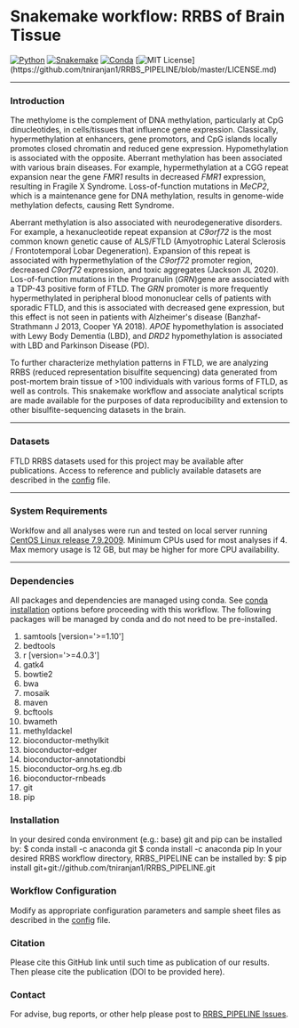 # Snakemake workflow: RRBS of Brain Tissue

[![Python](https://img.shields.io/badge/python-=3.8.10-brightgreen.svg)](https://docs.python.org/3.8/)
[![Snakemake](https://img.shields.io/badge/snakemake-=6.5.3-blueviolet.svg)](https://snakemake.github.io)
[![Conda](https://img.shields.io/badge/conda-=4.10.3-blue.svg)](https://docs.conda.io/en/latest/)
[![MIT License](https://img.shields.io/apm/l/atomic-design-ui.svg?)](https://github.com/tniranjan1/RRBS_PIPELINE/blob/master/LICENSE.md)

---
### Introduction
The methylome is the complement of DNA methylation, particularly at CpG dinucleotides, in cells/tissues that influence gene expression. Classically, hypermethylation at enhancers, gene promotors, and CpG islands locally promotes closed chromatin and reduced gene expression. Hypomethylation is associated with the opposite. Aberrant methylation has been associated with various brain diseases. For example, hypermethylation at a CGG repeat expansion near the gene *FMR1* results in decreased *FMR1* expression, resulting in Fragile X Syndrome. Loss-of-function mutations in *MeCP2*, which is a maintenance gene for DNA methylation, results in genome-wide methylation defects, causing Rett Syndrome.

Aberrant methylation is also associated with neurodegenerative disorders. For example, a hexanucleotide repeat expansion at *C9orf72* is the most common known genetic cause of ALS/FTLD (Amyotrophic Lateral Sclerosis / Frontotemporal Lobar Degeneration). Expansion of this repeat is associated with hypermethylation of the *C9orf72* promoter region, decreased *C9orf72* expression, and toxic aggregates (Jackson JL 2020). Los-of-function mutations in the Progranulin (*GRN*)gene are associated with a TDP-43 positive form of FTLD. The *GRN* promoter is more frequently hypermethylated in peripheral blood mononuclear cells of patients with sporadic FTLD, and this is associated with decreased gene expression, but this effect is not seen in patients with Alzheimer's disease (Banzhaf-Strathmann J 2013, Cooper YA 2018). *APOE* hypomethylation is associated with Lewy Body Dementia (LBD), and *DRD2* hypomethylation is associated with LBD and Parkinson Disease (PD).

To further characterize methylation patterns in FTLD, we are analyzing RRBS (reduced representation bisulfite sequencing) data generated from post-mortem brain tissue of >100 individuals with various forms of FTLD, as well as controls. This snakemake workflow and associate analytical scripts are made available for the purposes of data reproducibility and extension to other bisulfite-sequencing datasets in the brain.

---
### Datasets
FTLD RRBS datasets used for this project may be available after publications.
Access to reference and publicly available datasets are described in the [config](https://github.com/tniranjan1/RRBS_PIPELINE/blob/master/config/config.yaml) file.

---
### System Requirements
Worklfow and all analyses were run and tested on local server running [CentOS Linux release 7.9.2009](https://www.centos.org/).
Minimum CPUs used for most analyses if 4. Max memory usage is 12 GB, but may be higher for more CPU availability.

---
### Dependencies
All packages and dependencies are managed using conda.
See [conda installation](https://conda.io/projects/conda/en/latest/user-guide/install/index.html) options before proceeding with this workflow.
The following packages will be managed by conda and do not need to be pre-installed.

  1. samtools [version='>=1.10']
  2. bedtools
  3. r [version='>=4.0.3']
  4. gatk4
  5. bowtie2
  6. bwa
  7. mosaik
  8. maven
  9. bcftools
  10. bwameth
  11. methyldackel
  12. bioconductor-methylkit
  13. bioconductor-edger
  14. bioconductor-annotationdbi
  15. bioconductor-org.hs.eg.db
  16. bioconductor-rnbeads
  17. git
  18. pip

### Installation
In your desired conda environment (e.g.: base) git and pip can be installed by:
  $ conda install -c anaconda git
  $ conda install -c anaconda pip
In your desired RRBS workflow directory, RRBS_PIPELINE can be installed by:
  $ pip install git+git://github.com/tniranjan1/RRBS_PIPELINE.git

### Workflow Configuration
Modify as appropriate configuration parameters and sample sheet files as described in the [config](https://github.com/tniranjan1/RRBS_PIPELINE/blob/master/config/config.yaml) file.

### Citation
Please cite this GitHub link until such time as publication of our results. Then please cite the publication (DOI to be provided here).

### Contact
For advise, bug reports, or other help please post to [RRBS_PIPELINE Issues](https://github.com/tniranjan1/RRBS_PIPELINE/issues).
